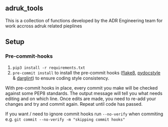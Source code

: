 ## adruk_tools
This is a collection of functions developed by the ADR Engineering team for work accross adruk related pieplines

## Setup
### Pre-commit-hooks
1. `pip3 install -r requirements.txt`
2. `pre-commit install` to install the pre-commit hooks ([flake8](https://flake8.pycqa.org/en/latest/), [pydocstyle](http://www.pydocstyle.org/en/stable/) & [darglint](https://github.com/terrencepreilly/darglint)) to ensure coding style consistency.

With pre-commit hooks in place, every commit you make will be checked against some PEP8 standards. The output message will tell you what needs editing and on which line. Once edits are made, you need to re-add your changes and try and commit again. Repeat until code has passed.

If you want / need to ignore commit hooks run `--no-verify` when commiting e.g. `git commit --no-verify -m "skipping commit hooks"`